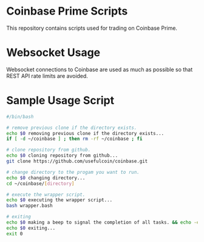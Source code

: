 # Coinbase Prime Scripts

This repository contains scripts used for trading on Coinbase Prime.

# Websocket Usage

Websocket connections to Coinbase are used as much as possible so that REST API rate limits are avoided.

# Sample Usage Script

```sh
#/bin/bash

# remove previous clone if the directory exists.
echo $0 removing previous clone if the directory exists... 
if [ -d ~/coinbase ] ; then rm -rf ~/coinbase ; fi

# clone repository from github.
echo $0 cloning repository from github... 
git clone https://github.com/usefulcoin/coinbase.git

# change directory to the progam you want to run.
echo $0 changing directory... 
cd ~/coinbase/[directory]

# execute the wrapper script.
echo $0 executing the wrapper script... 
bash wrapper.bash

# exiting
echo $0 making a beep to signal the completion of all tasks. && echo -en "\a" 
echo $0 exiting... 
exit 0
```
